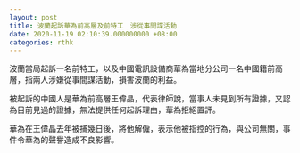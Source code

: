 ```yaml
---
layout: post
title: 波蘭起訴華為前高層及前特工　涉從事間諜活動
date: 2020-11-19 02:10:39.000000000 +08:00
categories: rthk
---
```


波蘭當局起訴一名前特工，以及中國電訊設備商華為當地分公司一名中國籍前高層，指兩人涉嫌從事間謀活動，損害波蘭的利益。

被起訴的中國人是華為前高層王偉晶，代表律師說，當事人未見到所有證據，又認為目前見過的證據，無法提供任何起訴理由，華為拒絕置評。

華為在王偉晶去年被捕幾日後，將他解僱，表示他被指控的行為，與公司無關，事件令華為的聲譽造成不良影響。
